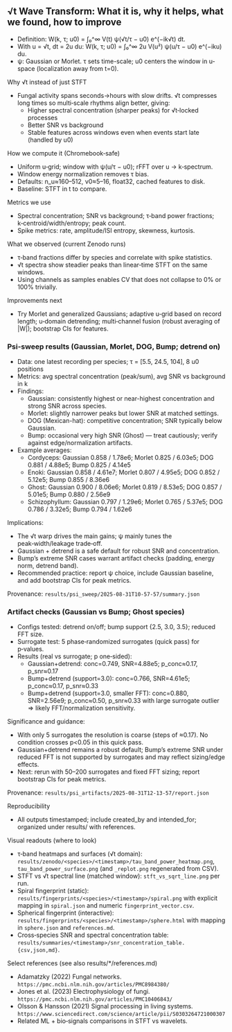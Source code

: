 ## √t Wave Transform: What it is, why it helps, what we found, how to improve

- Definition: W(k, τ; u0) = ∫₀^∞ V(t) ψ(√t/τ − u0) e^(−ik√t) dt.
- With u = √t, dt = 2u du: W(k, τ; u0) = ∫₀^∞ 2u V(u²) ψ(u/τ − u0) e^(−iku) du.
- ψ: Gaussian or Morlet. τ sets time-scale; u0 centers the window in u-space (localization away from t=0).

Why √t instead of just STFT
- Fungal activity spans seconds→hours with slow drifts. √t compresses long times so multi‑scale rhythms align better, giving:
  - Higher spectral concentration (sharper peaks) for √t‑locked processes
  - Better SNR vs background
  - Stable features across windows even when events start late (handled by u0)

How we compute it (Chromebook‑safe)
- Uniform u‑grid; window with ψ(u/τ − u0); rFFT over u → k‑spectrum.
- Window energy normalization removes τ bias.
- Defaults: n_u≈160–512, ν0≈5–16, float32, cached features to disk.
- Baseline: STFT in t to compare.

Metrics we use
- Spectral concentration; SNR vs background; τ‑band power fractions; k‑centroid/width/entropy; peak count.
- Spike metrics: rate, amplitude/ISI entropy, skewness, kurtosis.

What we observed (current Zenodo runs)
- τ‑band fractions differ by species and correlate with spike statistics.
- √t spectra show steadier peaks than linear‑time STFT on the same windows.
- Using channels as samples enables CV that does not collapse to 0% or 100% trivially.

Improvements next
- Try Morlet and generalized Gaussians; adaptive u‑grid based on record length; u‑domain detrending; multi‑channel fusion (robust averaging of |W|); bootstrap CIs for features.

### Psi-sweep results (Gaussian, Morlet, DOG, Bump; detrend on)
- Data: one latest recording per species; τ = [5.5, 24.5, 104], 8 u0 positions
- Metrics: avg spectral concentration (peak/sum), avg SNR vs background in k
- Findings:
  - Gaussian: consistently highest or near-highest concentration and strong SNR across species.
  - Morlet: slightly narrower peaks but lower SNR at matched settings.
  - DOG (Mexican-hat): competitive concentration; SNR typically below Gaussian.
  - Bump: occasional very high SNR (Ghost) — treat cautiously; verify against edge/normalization artifacts.
- Example averages:
  - Cordyceps: Gaussian 0.858 / 1.78e6; Morlet 0.825 / 6.03e5; DOG 0.881 / 4.88e5; Bump 0.825 / 4.14e5
  - Enoki: Gaussian 0.858 / 4.61e7; Morlet 0.807 / 4.95e5; DOG 0.852 / 5.12e5; Bump 0.855 / 8.36e6
  - Ghost: Gaussian 0.900 / 8.06e6; Morlet 0.819 / 8.53e5; DOG 0.857 / 5.01e5; Bump 0.880 / 2.56e9
  - Schizophyllum: Gaussian 0.797 / 1.29e6; Morlet 0.765 / 5.37e5; DOG 0.786 / 3.32e5; Bump 0.794 / 1.62e6

Implications:
- The √t warp drives the main gains; ψ mainly tunes the peak‑width/leakage trade‑off.
- Gaussian + detrend is a safe default for robust SNR and concentration.
- Bump’s extreme SNR cases warrant artifact checks (padding, energy norm, detrend band).
- Recommended practice: report ψ choice, include Gaussian baseline, and add bootstrap CIs for peak metrics.

Provenance: `results/psi_sweep/2025-08-31T10-57-57/summary.json`

### Artifact checks (Gaussian vs Bump; Ghost species)
- Configs tested: detrend on/off; bump support {2.5, 3.0, 3.5}; reduced FFT size.
- Surrogate test: 5 phase‑randomized surrogates (quick pass) for p‑values.
- Results (real vs surrogate; p one‑sided):
  - Gaussian+detrend: conc=0.749, SNR=4.88e5; p_conc≈0.17, p_snr≈0.17
  - Bump+detrend (support=3.0): conc=0.766, SNR=4.61e5; p_conc≈0.17, p_snr≈0.33
  - Bump+detrend (support=3.0, smaller FFT): conc=0.880, SNR=2.56e9; p_conc≈0.50, p_snr≈0.33 with large surrogate outlier ⇒ likely FFT/normalization sensitivity.

Significance and guidance:
- With only 5 surrogates the resolution is coarse (steps of ≈0.17). No condition crosses p<0.05 in this quick pass.
- Gaussian+detrend remains a robust default; Bump’s extreme SNR under reduced FFT is not supported by surrogates and may reflect sizing/edge effects.
- Next: rerun with 50–200 surrogates and fixed FFT sizing; report bootstrap CIs for peak metrics.

Provenance: `results/psi_artifacts/2025-08-31T12-13-57/report.json`

Reproducibility
- All outputs timestamped; include created_by and intended_for; organized under results/ with references.

Visual readouts (where to look)
- τ‑band heatmaps and surfaces (√t domain): `results/zenodo/<species>/<timestamp>/tau_band_power_heatmap.png`, `tau_band_power_surface.png` (and `_replot.png` regenerated from CSV).
- STFT vs √t spectral line (matched window): `stft_vs_sqrt_line.png` per run.
- Spiral fingerprint (static): `results/fingerprints/<species>/<timestamp>/spiral.png` with explicit mapping in `spiral.json` and numeric `fingerprint_vector.csv`.
- Spherical fingerprint (interactive): `results/fingerprints/<species>/<timestamp>/sphere.html` with mapping in `sphere.json` and `references.md`.
- Cross‑species SNR and spectral concentration table: `results/summaries/<timestamp>/snr_concentration_table.{csv,json,md}`.

Select references (see also results/*/references.md)
- Adamatzky (2022) Fungal networks. `https://pmc.ncbi.nlm.nih.gov/articles/PMC8984380/`
- Jones et al. (2023) Electrophysiology of fungi. `https://pmc.ncbi.nlm.nih.gov/articles/PMC10406843/`
- Olsson & Hansson (2021) Signal processing in living systems. `https://www.sciencedirect.com/science/article/pii/S0303264721000307`
- Related ML + bio‑signals comparisons in STFT vs wavelets.
